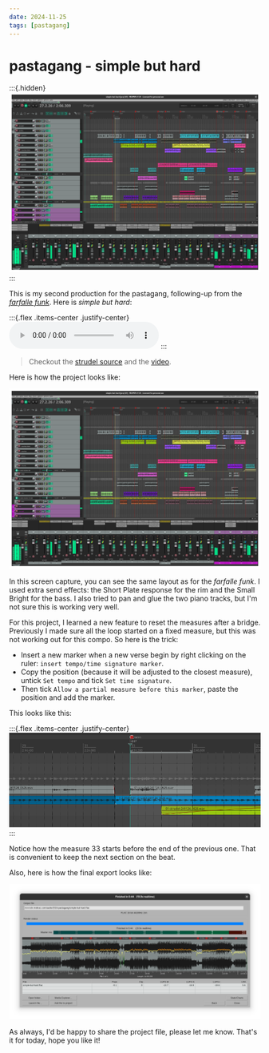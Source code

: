 ```yaml
---
date: 2024-11-25
tags: [pastagang]
---
```

# pastagang - simple but hard

:::{.hidden}
![pgSimpleButHard-final](media/pgSimpleButHard-final.png)
:::

This is my second production for the pastagang, following-up from the [*farfalle funk*](./pgFarfalleFunk.md).
Here is *simple but hard*:

:::{.flex .items-center .justify-center}
<audio controls class="lg:w-[750px] mb-4">
  <source src="https://cdn.midirus.com/audio/2024-pastagang/simple-but-hard.mp3" type="audio/mpeg">
Your browser does not support the audio element.
</audio>
:::

> Checkout the [strudel source](https://strudel.cc/?azOBiV6qi-o9) and the [video](https://youtu.be/kKj8cQvWe6o?t=3266).

Here is how the project looks like:

![pgSimpleButHard-final](media/pgSimpleButHard-final.png)

In this screen capture, you can see the same layout as for the *farfalle funk*.
I used extra send effects: the Short Plate response for the rim and the Small Bright for the bass.
I also tried to pan and glue the two piano tracks, but I'm not sure this is working very well.

For this project, I learned a new feature to reset the measures after a bridge.
Previously I made sure all the loop started on a fixed measure, but this was not working out for this compo.
So here is the trick:

- Insert a new marker when a new verse begin by right clicking on the ruler: `insert tempo/time signature marker`.
- Copy the position (because it will be adjusted to the closest measure), untick `Set tempo` and tick `Set time signature`.
- Then tick `Allow a partial measure before this marker`, paste the position and add the marker.

This looks like this:

:::{.flex .items-center .justify-center}
![pgSimpleButHard-measures](media/pgSimpleButHard-measures.png)
:::

Notice how the measure 33 starts before the end of the previous one. That is convenient to keep the next section on the beat.

Also, here is how the final export looks like:

![pgSimpleButHard-export](media/pgSimpleButHard-export.png)

As always, I'd be happy to share the project file, please let me know.
That's it for today, hope you like it!
